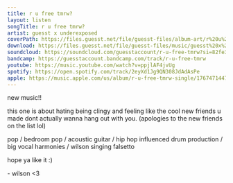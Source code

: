 ```yaml
---
title: r u free tmrw?
layout: listen
songTitle: r u free tmrw?
artist: guesst x underexposed
coverPath: https://files.guesst.net/file/guesst-files/album-art/r%20u%20free%20tmrw%20album%20art.jpg
download: https://files.guesst.net/file/guesst-files/music/guesst%20x%20underexposed%20-%20r%20u%20free%20tmrw%20wilmix5.aif
soundcloud: https://soundcloud.com/guesstaccount/r-u-free-tmrw?si=82fe33fb53ba43a89846a20ce44c0913&utm_source=clipboard&utm_medium=text&utm_campaign=social_sharing
bandcamp: https://guesstaccount.bandcamp.com/track/r-u-free-tmrw
youtube: https://music.youtube.com/watch?v=ppjlAF4jvUg
spotify: https://open.spotify.com/track/2eyXd1Jg9QN308JdAdAsPe
apple: https://music.apple.com/us/album/r-u-free-tmrw-single/1767471447?ls=1
---
```

new music!!

this one is about hating being clingy and feeling like the cool new friends u made dont actually wanna hang out with you. (apologies to the new friends on the list lol)

pop / bedroom pop / acoustic guitar / hip hop influenced drum production / big vocal harmonies / wilson singing falsetto

hope ya like it :)

\- wilson \<3

